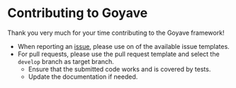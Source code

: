 # Contributing to Goyave

Thank you very much for your time contributing to the Goyave framework!

- When reporting an [issue](https://github.com/System-Glitch/goyave/issues/new/choose), please use on of the available issue templates.
- For pull requests, please use the pull request template and select the `develop` branch as target branch.
    - Ensure that the submitted code works and is covered by tests.
    - Update the documentation if needed.
